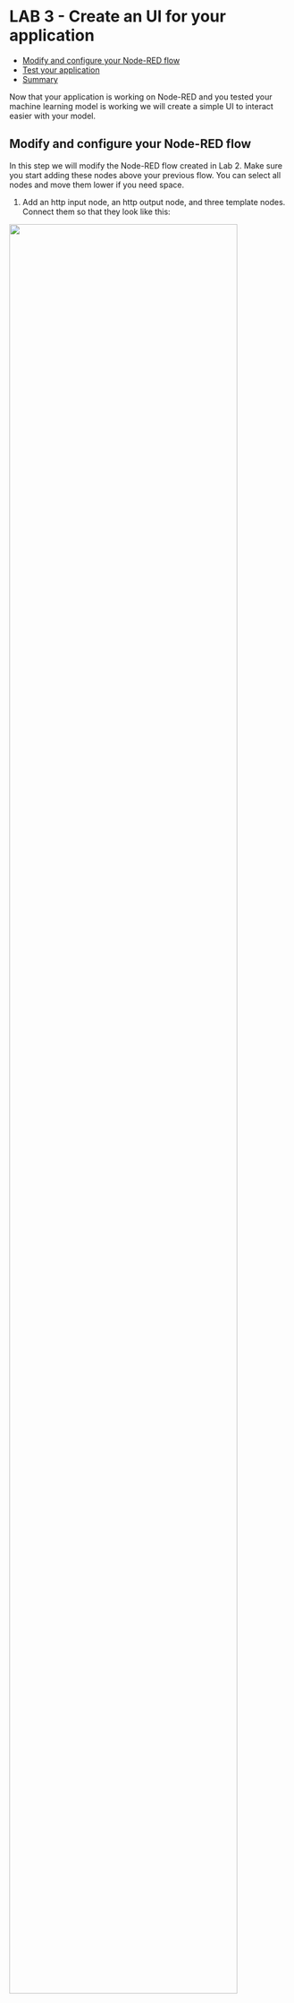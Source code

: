 # LAB 3 - Create an UI for your application

  - [Modify and configure your Node-RED flow](#modify-and-configure-your-node-red-flow)
  - [Test your application](#test-your-application)
  - [Summary](#summary)

Now that your application is working on Node-RED and you tested your machine learning model is working we will create a simple UI to interact easier with your model. 

## Modify and configure your Node-RED flow

In this step we will modify the Node-RED flow created in Lab 2. 
Make sure you start adding these nodes above your previous flow. You can select all nodes and move them lower if you need space. 

1. Add an http input node, an http output node, and three template nodes. Connect them so that they look like this:

<img src="/images/connect_nodes.png" width="90%" height="90%">

2. Double-click the **http input** node and add a suitable URL ending in the URL field. For example, **/dogs_cats**
This creates the web page URL. Then click 'Done'.

Adding a URL ending of /dogs_cats creates a full URL of https://< myNodeREDinstance>.mybluemix.net/dogs_cats.

<img src="/images/http_inputedit.png" width="70%" height="70%">

3. For the third template node, make these changes. When you're finished, click Done.

- Set the Name field to HTML.
- Set Syntax Highlight to HTML. The Syntax Highlight box helps to color code the tags and other items for ease of use.
- Paste the following code in the Template field:

```html
<html>
  <head>
    <title>Dogs and Cats Machine Learning Audio Prediction</title>
    <style>{{{payload.css}}}</style>
  </head>
  <body>
    <div>
        <div>
            <h1>Dogs and Cats Machine Learning Audio Prediction</h1>
            <h2>Cat or Dog?</h2>
        </div>

        <div>
            <p>
              <label for="audiofile">Select Audio File:</label>
              <input id="audiofile" type=file name=file accept="audio/*">
              <button onclick="javascript:onAudioSendClick()">
                Process Audio
              </button>
            </p>
        </div>

        <div id="cats-dogs-result" class="cats-dogs-result">
            <p>Result shows here</p>
        </div>
    </div>

    <script type="text/javascript" src="https://code.jquery.com/jquery-2.1.4.min.js"></script>
    <script>{{{payload.script}}}</script>

  </body>
</html>
```

This code creates a simple HTML page with a title, subtitle, an input field to select a file from your system, and a button to process the audio file. There is also space for the prediction result to show on the page.

The HTML page includes placeholders to the CSS and JavaScript code that you will create in the next few steps.

The node settings should look like this:

<img src="/images/html_template.png" width="90%" height="90%">

4. For the second template node, make these changes. When you're finished, click Done.

- Set the name to JavaScript. 
- Set the Syntax Highlight field to JavaScript.
- Set the property to msg.payload.script. This setting places the template contents on msg.payload.script that enables the HTML template reference to find and inject it at its placeholder. 
- Copy and paste the following code in the template field. 

```javascript
$(document).ready(function() {
  allofit();
});

function allofit() {
  javascriptCheck();
  uiHandlers();
}

function javascriptCheck() {
  $('#no-script').remove();
}

function uiHandlers() {
  var animalButton = $('#id_analyzeAnimal');
  animalButton.click(
    () => {
      runVRFor($('#id_listcatsdogs').val());
    });
}

function processNotOK() {
  console.log('Error Invoking AJAX');
  reportRESTError('Error Invoking AJAX');
}

function reportRESTError(msg) {
  $('#cats-dogs-result').append(createNewDiv(msg));
}

function onAudioSendClick() {
  var files = $('#audiofile');
  if (files && files['0'] && files['0'].files
            && files['0'].files[0]
            && files['0'].files[0]['name']) {
    var filename = files['0'].files[0]['name'];
    var audioBlob = files['0'].files[0];
	  var fd = new FormData();
    fd.append('fname', filename);
  	fd.append('audiodata', audioBlob);

    $.ajax({
  		type: 'POST',
      url: 'performAudioReco',
  		data: fd,
  		processData: false,
  		contentType: false,
      success: processAudioOK,
      error: processNotOK
  	});
  } else {
    reportRESTError('File not specified');
  }
}

function processAudioOK(response) {
  $('#cats-dogs-result').empty();
  var ok = false;
  if (response) {
    if (response.error) {
      reportRESTError(response.error);
    } else {
      ok = true;
      processAudioClassifiers(response);
    }
  }
  if (!ok) {
    reportRESTError('No Response from VR API');
  }
}

function processAudioClassifiers(response) {
  var table = $('#cats-dogs-result').append(createNewTable());
  table.append(createNewTableHeaders());
  table.append(createNewTableRow(response.results[0], response.results[1])) ;
}

function createNewDiv(message) {
  return $('<div></div>').text(message);
}

function createNewTable() {
  return $('<table border="1"></table>');
}

function createNewTableHeaders() {
  return $('<thead><tr><th>Animal</th><th>Score</th></tr></thead>');
}

function createNewTableRow(classification, score) {
  return $('<tr><td><b>' + classification
                 + '</b></td><td><i>' + score
                 + '</i></td></tr>');
}
```

This code checks that the file that is uploaded by the user is an audio file, passes it to an API called performAudioReco, which you will create later in this lab, and returns the result by creating a new <div> element and inserting a table with the classification and score.

<img src="/images/javascript_template.png" width="90%" height="90%">

5. For the first template node, make these changes. When you're finished, click Done.

- Set the name to CSS.
- Set Syntax Highlight field to CSS.
- Set the property to msg.payload.css.
- Delete the text in the Template field and copy the following code

```css
.button {
  background-color: #006699;
  border: none;
  color: white;
  padding: 15px 32px;
  text-align: center;
  text-decoration: none;
  display: inline-block;
  font-size: 16px;
  margin: 4px 2px;
  cursor: pointer;
}

table, td, th {
  font-size: 20px;
}
```

<img src="/images/css_template.png" width="90%" height="90%">

The user interface used in this course is simple. Leave this file empty for now, but If you want to add your own styling to the interface, you can insert your CSS in this template node.

6. Deploy the application to save the changes. 
You should now have a small flow that looks like this:

<img src="/images/ui_flow.png" width="90%" height="90%">

7. Add another **http input** node, an **http output** node, and a **function** node and wire them together. Place the new nodes between the nodes that you just added and the microphone and base64 nodes.

<img src="/images/connect_nodes1.png" width="90%" height="90%">

8. Edit the **http input** node and change the method to POST, and in the URL field, enter /performAudioReco. Select the Accept File Uploads checkbox and then click Done.

<img src="/images/http_input_edit1.png" width="90%" height="90%">

9. Edit the function node and name it Locate Audio Buffer. Change the number of outputs to 2 at the bottom and paste in the following code. When you're finished, click Done.

```javascript
 if (msg.req && msg.req.files && 
       Array.isArray(msg.req.files) && 
       msg.req.files[0].buffer) {
           msg.payload = msg.req.files[0].buffer;
           return [null, msg];
} else {
  msg.payload = {'error' : 'No File Received'};
  return [msg, null];  
}
```
This code checks that a file has been passed in from the web page. If no file has been passed, it will throw an error.
The first output node should go to the http node that you just added.

<img src="/images/function_edit.png" width="90%" height="90%">

10. Join the second output node to the base64 node.

<img src="/images/function_connections.png" width="90%" height="90%">

This part of the flow passes the audio file that was uploaded in the interface through the flow that you created in Lab 2 to run the machine learning model.

11. Add a new **function** node and connect it with the output of the Model REST Call. Double-click on the node and add the following code:

```javascript
msg.result = msg.payload.values[0].splice(152);
msg.resultColumns = msg.payload.fields.splice(152);
return msg;
```

Wire the output node from this function node to the http out node. WHICH ONE?

12. Deploy the application.

The complete flow looks like this:

<img src="/images/complete_flow.png" width="90%" height="90%">

## Test your application

Your Node-RED flow is ready. Test your application by going to your URL

You should now be able to select an audio file from your file system and run a prediction by clicking Process Audio. The prediction will be returned in a table.

<img src="/images/audioUI.png" width="90%" height="90%">


## Summary

Congratulations! You created a web UI to interact with your machine learning model! Feel free too add some CSS to make it prettier. 

You can continue to [Lab 4 - Visual Recognition](https://github.com/sandra-calvo/pets-ai/tree/master/Lab%204%20-%20Visual%20Recognition) and try the visual recognition service. 


